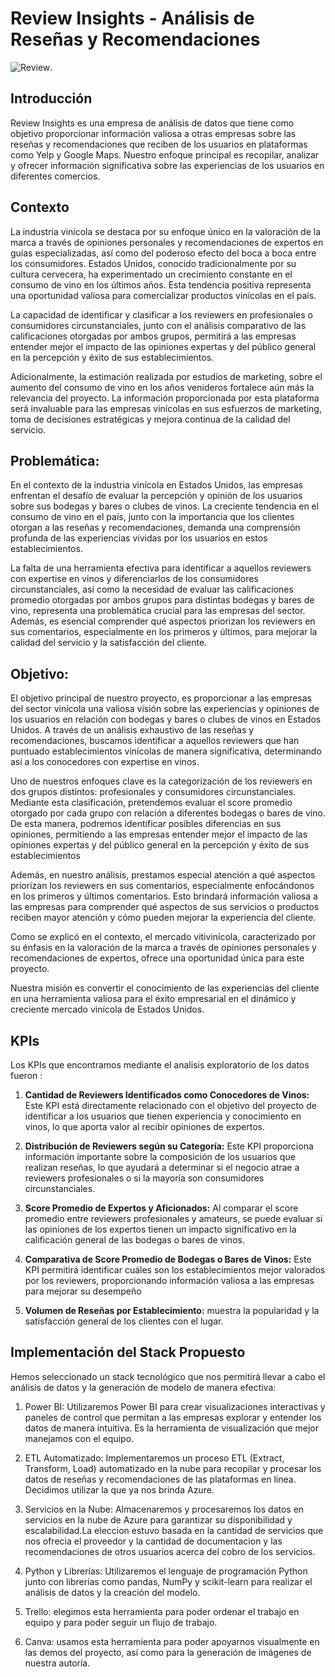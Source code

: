 # Review Insights - Análisis de Reseñas y Recomendaciones

![Review](https://github.com/mariangigena/proyectogrupal/blob/main/imagenes/Banner%20de%20LinkedIn%20Sencillo%20Tecnolog%C3%ADa.png).

## Introducción

Review Insights es una empresa de análisis de datos que tiene como objetivo proporcionar información valiosa a otras empresas sobre las reseñas y recomendaciones que reciben de los usuarios en plataformas como Yelp y Google Maps. Nuestro enfoque principal es recopilar, analizar y ofrecer información significativa sobre las experiencias de los usuarios en diferentes comercios.

## Contexto

La industria vinícola se destaca por su enfoque único en la valoración de la marca a través de opiniones personales y recomendaciones de expertos en guías especializadas, así como del poderoso efecto del boca a boca entre los consumidores. Estados Unidos, conocido tradicionalmente por su cultura cervecera, ha experimentado un crecimiento constante en el consumo de vino en los últimos años. Esta tendencia positiva representa una oportunidad valiosa para comercializar productos vinícolas en el país.

La capacidad de identificar y clasificar a los reviewers en profesionales o consumidores circunstanciales, junto con el análisis comparativo de las calificaciones otorgadas por ambos grupos, permitirá a las empresas entender mejor el impacto de las opiniones expertas y del público general en la percepción y éxito de sus establecimientos.

Adicionalmente, la estimación realizada por estudios de marketing, sobre el aumento del consumo de vino en los años venideros fortalece aún más la relevancia del proyecto. La información proporcionada por esta plataforma será invaluable para las empresas vinícolas en sus esfuerzos de marketing, toma de decisiones estratégicas y mejora continua de la calidad del servicio.

## Problemática:

En el contexto de la industria vinícola en Estados Unidos, las empresas enfrentan el desafío de evaluar la percepción y opinión de los usuarios sobre sus bodegas y bares o clubes de vinos. La creciente tendencia en el consumo de vino en el país, junto con la importancia que los clientes otorgan a las reseñas y recomendaciones, demanda una comprensión profunda de las experiencias vividas por los usuarios en estos establecimientos.

La falta de una herramienta efectiva para identificar a aquellos reviewers con expertise en vinos y diferenciarlos de los consumidores circunstanciales, así como la necesidad de evaluar las calificaciones promedio otorgadas por ambos grupos para distintas bodegas y bares de vino, representa una problemática crucial para las empresas del sector. Además, es esencial comprender qué aspectos priorizan los reviewers en sus comentarios, especialmente en los primeros y últimos, para mejorar la calidad del servicio y la satisfacción del cliente.



##  Objetivo:

El objetivo principal de nuestro proyecto, es proporcionar a las empresas del sector vinícola una valiosa visión sobre las experiencias y opiniones de los usuarios en relación con bodegas y bares o clubes de vinos en Estados Unidos. A través de un análisis exhaustivo de las reseñas y recomendaciones, buscamos identificar a aquellos reviewers que han puntuado establecimientos vinícolas de manera significativa, determinando así a los conocedores con expertise en vinos.

Uno de nuestros enfoques clave es la categorización de los reviewers en dos grupos distintos: profesionales y consumidores circunstanciales. Mediante esta clasificación, pretendemos evaluar el score promedio otorgado por cada grupo con relación a diferentes bodegas o bares de vino. De esta manera, podremos identificar posibles diferencias en sus opiniones, permitiendo a las empresas entender mejor el impacto de las opiniones expertas y del público general en la percepción y éxito de sus establecimientos
 

Además, en nuestro análisis, prestamos especial atención a qué aspectos priorizan los reviewers en sus comentarios, especialmente enfocándonos en los primeros y últimos comentarios. Esto brindará información valiosa a las empresas para comprender qué aspectos de sus servicios o productos reciben mayor atención y cómo pueden mejorar la experiencia del cliente.

Como se explicó en el contexto, el mercado vitivinícola, caracterizado por su énfasis en la valoración de la marca a través de opiniones personales y recomendaciones de expertos, ofrece una oportunidad única para este proyecto.

Nuestra misión es convertir el conocimiento de las experiencias del cliente en una herramienta valiosa para el éxito empresarial en el dinámico y creciente mercado vinícola de Estados Unidos.


## KPIs

Los KPIs que encontramos mediante el analisis exploratorio de los datos fueron :

1. **Cantidad de Reviewers Identificados como Conocedores de Vinos:** Este KPI está directamente relacionado con el objetivo del proyecto de identificar a los usuarios que tienen experiencia y conocimiento en vinos, lo que aporta valor al recibir opiniones de expertos.

2. **Distribución de Reviewers según su Categoría:** Este KPI proporciona información importante sobre la composición de los usuarios que realizan reseñas, lo que ayudará a determinar si el negocio atrae a reviewers profesionales o si la mayoría son consumidores circunstanciales.

3. **Score Promedio de Expertos y Aficionados:** Al comparar el score promedio entre reviewers profesionales y amateurs, se puede evaluar si las opiniones de los expertos tienen un impacto significativo en la calificación general de las bodegas o bares de vinos.

4. **Comparativa de Score Promedio de Bodegas o Bares de Vinos:** Este KPI permitirá identificar cuáles son los establecimientos mejor valorados por los reviewers, proporcionando información valiosa a las empresas para mejorar su desempeño

5. **Volumen de Reseñas por Establecimiento:** muestra la popularidad y la satisfacción general de los clientes con el lugar.


## Implementación del Stack Propuesto

Hemos seleccionado un stack tecnológico que nos permitirá llevar a cabo el análisis de datos y la generación de modelo de manera efectiva:

1. Power BI: Utilizaremos Power BI para crear visualizaciones interactivas y paneles de control que permitan a las empresas explorar y entender los datos de manera intuitiva. Es la  herramienta de visualización que mejor manejamos con el equipo.

2. ETL Automatizado: Implementaremos un proceso ETL (Extract, Transform, Load) automatizado en la nube para recopilar y procesar los datos de reseñas y recomendaciones de las plataformas en línea. Decidimos utilizar la que ya nos brinda Azure.

3. Servicios en la Nube: Almacenaremos y procesaremos los datos en servicios en la nube de Azure para garantizar su disponibilidad y escalabilidad.La eleccion estuvo basada en la cantidad de servicios que nos ofrecia el proveedor y la cantidad de documentacion y las recomendaciones de otros usuarios acerca del cobro de los servicios.

4. Python y Librerías: Utilizaremos el lenguaje de programación Python junto con librerías como pandas, NumPy y scikit-learn para realizar el análisis de datos y la creación del modelo. 

5. Trello: elegimos esta herramienta para poder ordenar el trabajo en equipo y para poder seguir un flujo de trabajo.

5. Canva: usamos esta herramienta para poder apoyarnos visualmente en las demos del proyecto, así como para la generación de imágenes de nuestra autoría.


